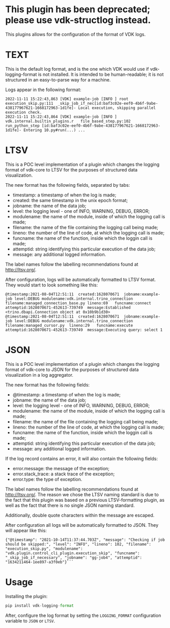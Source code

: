 # This plugin has been deprecated; please use vdk-structlog instead.

This plugins allows for the configuration of the format of VDK logs.

# TEXT

This is the default log format, and is the one which VDK would use if vdk-logging-format is not installed.
It is intended to be human-readable; it is not structured in an easy-to-parse way for a machine.

Logs appear in the following format:
```
2022-11-11 15:22:43,863 [VDK] example-job [INFO ] root                              execution_skip.py:111  _skip_job_if_nec[id:baf3c02e-eef0-4b6f-9abe-438177967621-1668172963-1d1fe]- Local execution, skipping parallel execution check.
2022-11-11 15:22:43,864 [VDK] example-job [INFO ] vdk.internal.builtin_plugins.r   file_based_step.py:102  run_python_step [id:baf3c02e-eef0-4b6f-9abe-438177967621-1668172963-1d1fe]- Entering 10.py#run(...) ...
```

# LTSV

This is a POC level implementation of a plugin which changes the logging format of vdk-core to LTSV for the purposes of structured data visualization.

The new format has the following fields, separated by tabs:
* timestamp: a timestamp of when the log is made;
* created: the same timestamp in the unix epoch format;
* jobname: the name of the data job;
* level: the logging level - one of INFO, WARNING, DEBUG, ERROR;
* modulename: the name of the module, inside of which the logging call is made;
* filename: the name of the file containing the logging call being made;
* lineno: the number of the line of code, at which the logging call is made;
* funcname: the name of the function, inside which the loggin call is made;
* attemptid: string identifying this particular execution of the data job;
* message: any additional logged information.

The label names follow the labelling recommendations found at http://ltsv.org/.

After configuration, logs will be automatically formatted to LTSV format. They would start to look something like this:
```
@timestamp:2021-08-04T12:51:11	created:1628070671	jobname:example-job	level:DEBUG	modulename:vdk.internal.trino_connection	filename:managed_connection_base.py	lineno:69	funcname:connect	attemptid:1628070671-452613-739749	message:Established <trino.dbapi.Connection object at 0x10b9b1d30>
@timestamp:2021-08-04T12:51:11	created:1628070671	jobname:example-job	level:DEBUG	modulename:vdk.internal.trino_connection	filename:managed_cursor.py	lineno:29	funcname:execute	attemptid:1628070671-452613-739749	message:Executing query: select 1
```


# JSON

This is a POC level implementation of a plugin which changes the logging format of vdk-core to JSON for the purposes of structured data visualization in a log aggregator.

The new format has the following fields:
 * @timestamp: a timestamp of when the log is made;
 * jobname: the name of the data job;
 * level: the logging level - one of INFO, WARNING, DEBUG, ERROR;
 * modulename: the name of the module, inside of which the logging call is made;
 * filename: the name of the file containing the logging call being made;
 * lineno: the number of the line of code, at which the logging call is made;
 * funcname: the name of the function, inside which the loggin call is made;
 * attemptid: string identifying this particular execution of the data job;
 * message: any additional logged information.

If the log record contains an error, it will also contain the following fields:
 * error.message: the message of the exception;
 * error.stack_trace: a stack trace of the exception;
 * error.type: the type of exception.

The label names follow the labelling recommendations found at http://ltsv.org/.
The reason we chose the LTSV naming standard is due to the fact that this plugin was based on a previous LTSV-formatting plugin,
as well as the fact that there is no single JSON naming standard.

Additionally, double quote characters within the message are escaped.


After configuration all logs will be automatically formatted to JSON. They will appear like this:
```
{"@timestamp": "2021-10-14T11:37:44.703Z", "message": "Checking if job should be skipped:", "level": "INFO", "lineno": 102, "filename": "execution_skip.py", "modulename": "vdk.plugin.control_cli_plugin.execution_skip", "funcname": "_skip_job_if_necessary", "jobname": "gg-job4", "attemptid": "1634211464-1ee897-a3f0eb"}```
```

# Usage

Installing the plugin:

```python
pip install vdk-logging-format
```

After, configure the log format by setting the `LOGGING_FORMAT` configuration variable to `JSON` or `LTSV`.
